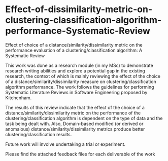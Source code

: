 # Effect-of-dissimilarity-metric-on-clustering-classification-algorithm-performance-Systematic-Review
Effect of choice of a distance/similarity/dissimilarity metric on the performance evaluation of a clustering/classification algorithm: A Systematic Review

This work was done as a research module (in my MSc) to demonstrate research writing abilities and explore a potential gap in the existing research, the context of which is mainly reviewing the effect of the choice of a distance/similarity/dissimilarity measure on clustering/classification algorithm performance. The work follows the guidelines for performing Systematic Literature Reviews in Software Engineering proposed by Kitchenham.

The results of this review indicate that the effect of the choice of a distance/similarity/dissimilarity metric on the performance of the clustering/classification algorithm is dependent on the type of data and the task being dealt with. Also, Domain-based modified (or derived or anomalous) distance/similarity/dissimilarity metrics produce better clustering/classification results.

Future work will involve undertaking a trial or experiment.

Please find the attached feedback files for each deliverable of the work
